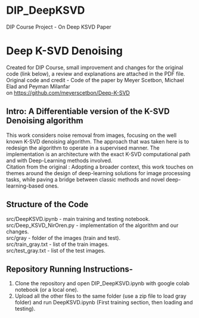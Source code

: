# DIP_DeepKSVD
DIP Course Project - On Deep KSVD Paper

# Deep K-SVD Denoising
Created for DIP Course, small improvement and changes for the original code (link below), a review and explanations are attached in the PDF file.<br /> 
Original code and credit - Code of the paper by Meyer Scetbon, Michael Elad and Peyman Milanfar <br /> 
on https://github.com/meyerscetbon/Deep-K-SVD

## Intro: A Differentiable version of the K-SVD Denoising algorithm
This work considers noise removal from images, focusing on the well known K-SVD denoising algorithm. The approach that was taken here  is to redesign the algorithm to operate in a supervised manner. The implementation is an architecture with the exact K-SVD computational path and with Deep-Learning methods involved.<br />
Citation from the original : Adopting a broader context, this work touches on themes around the design of deep-learning solutions for image processing tasks, while paving a bridge between classic methods and novel deep-learning-based ones. 

## Structure of the Code
src/DeepKSVD.ipynb - main training and testing notebook.<br />
src/Deep_KSVD_NirOren.py - implementation of the algorithm and our changes.<br />
src/gray - folder of the images (train and test).<br />
src/train_gray.txt - list of the train images.<br />
src/test_gray.txt - list of the test images.

## Repository Running Instructions-
1. Clone the repository and open DIP_DeepKSVD.ipynb with google colab notebook (or a local one).<br />
2. Upload all the other files to the same folder (use a zip file to load gray folder) and run DeepKSVD.ipynb (First training section, then loading and testing).

